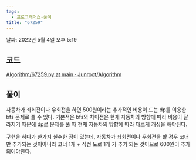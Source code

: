 ```yaml
---
tags:
  - 프로그래머스-풀이
title: "67259"
---
```


날짜: 2022년 5월 4일 오후 5:19

## 코드

[Algorithm/67259.py at main · Junroot/Algorithm](https://github.com/Junroot/Algorithm/blob/main/programmers/67259.py)

## 풀이

자동차가 좌회전이나 우회전을 하면 500원이라는 추가적인 비용이 드는 dp를 이용한 bfs 문제로 풀 수 있다. 기본적은 bfs와 차이점은 현재 자동차의 방향에 따라 비용이 달라지기 때문에 dp로 문제를 풀 때 현재 자동차의 방향에 따라 다르게 캐싱을 해야된다.

구현을 하다가 한가지 실수한 점이 있는데, 자동차가 좌회전이나 우회전을 할 경우 코너만 추가되는 것이아니라 코너 1개 + 직선 도로 1개 가 추가 되는 것이므로 600원이 추가되어야한다.
